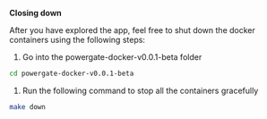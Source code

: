 **Closing down**

After you have explored the app, feel free to shut down the docker containers using the following steps:

1. Go into the powergate-docker-v0.0.1-beta folder

```bash
cd powergate-docker-v0.0.1-beta
```

1. Run the following command to stop all the containers gracefully

```bash
make down
```
